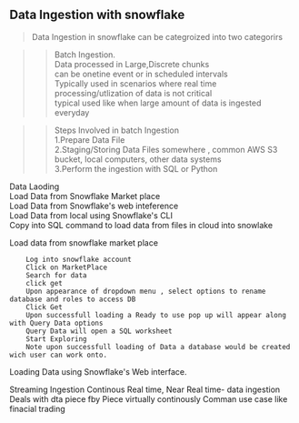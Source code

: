 ## Data Ingestion with snowflake 

>Data Ingestion in snowflake can be categroized into two categorirs 

>>Batch Ingestion.   
            Data processed in Large,Discrete chunks   
            can be onetine event or in scheduled intervals   
            Typically used in scenarios where real time processing/utlization of data is not critical   
            typical used like  when large amount of data is ingested everyday    
    
>>Steps Involved in batch Ingestion  
        1.Prepare Data File  
        2.Staging/Storing Data Files somewhere , common AWS S3 bucket, local computers, other data systems  
        3.Perform the ingestion with SQL or Python  
        
  Data Laoding    
      Load Data from Snowflake Market place  
      Load Data from Snowflake's web inteference  
      Load Data from local using Snowflake's CLI  
      Copy into SQL command to load data from files in cloud into snowlake  


Load data from snowflake market place 

        Log into snowflake account
        Click on MarketPlace 
        Search for data
        click get
        Upon appearance of dropdown menu , select options to rename database and roles to access DB
        Click Get
        Upon successfull loading a Ready to use pop up will appear along with Query Data options
        Query Data will open a SQL worksheet 
        Start Exploring 
        Note upon successfull loading of Data a database would be created  wich user can work onto.
        
Loading Data using Snowflake's Web interface.










Streaming Ingestion
    Continous Real time, Near Real time- data ingestion
    Deals with dta piece fby Piece virtually continously
    Comman use case  like finacial trading
    
